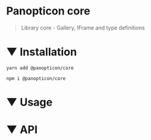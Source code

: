 # Panopticon core

> Library core - Gallery, IFrame and type definitions

# ▼ Installation

`yarn add @panopticon/core`

`npm i @panopticon/core`

# ▼ Usage

# ▼ API
